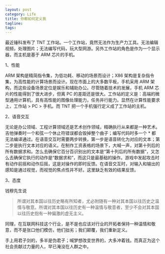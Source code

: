 ```yaml
---
layout: post
category: Life
title: 你都如何定义我
tagline:
tags:
---
```


最近锤科发布了 TNT 工作站。一个工作站，竟然无法作为生产力工具。无法编辑视频，处理图片；无法编写代码，玩大型网游。另外工作站的角色是作为一个显示器，而主机是基于 ARM 芯片的手机。

1、性能

ARM 架构是精简指令集，为低功耗、移动的场景而设计；X86 架构是复杂指令集，为高性能的计算场景而设计。现在市面上的大多数平板，手机采用 ARM 架构，而这些设备场景定位是娱乐和辅助办公。尽管随着技术的发展，手机 ARM 芯片的性能得到了很大进步，但离 PC 的差距还是很大。工作站的定义是：高端的微型通用计算机，具有高性能的图像处理能力，任务并行能力。显然在计算性能要求上，工作站 > PC > 手机。而 TNT 把一个手机强行定义成了工作站的主机。

2、语音交互

无论是办公领域、工程计算领域还是艺术创作领域，精确执行从来都是一种艺术。吉他弹奏时一个和弦一个休止符错误都会毁掉整个曲子；编写代码时多一个 * 都无法编译通过。在语音交互时需要两步转换，第一步是语音转化为对应的文本；第二步是执行文本对应的语义。在制作工资表格的场景下，大喊一声，对第十列后的所有数据求和。怎么去确保它百分百识别出的文本是“第十列后的所有数据”，又怎么去确保它执行的动作是“数据求和”，而这只是最基础的操作。游戏中发起攻击时有动作前摇和动作后摇，这是对操作的即时反馈。在语音交互时，对输入和输出的感知是通过视觉，而视觉的焦点性并不好。这里缺乏有效的结果反馈。

3、态度

钱穆先生说

> 所谓对其本国以往历史略有所知者，尤必附随有一种对其本国以往历史之温情与敬意。所谓对其本国以往历史有一种温情与敬意者，至少不会对其本国以往历史抱有一种偏激的虚无主义。

同理，在互联网科技这个行业，是不是也应该对行业的开拓者保持一种温情和敬意，而不是张口他们模仿，他们拙劣；我们颠覆，我们重新定义。

手上用君子剑的，多半是伪君子；喊梦想改变世界的，大多冲着钱。而真正为这个社会贡献过力量的人，早已淹没在人群之中。